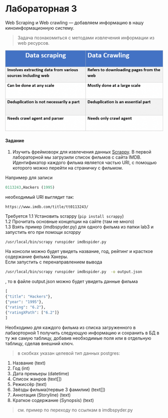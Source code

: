 # Лабораторная 3
Web Scraping и Web crawling — добавляем информацию в нашу киноинформационную систему.
> Задача познакомиться с методами извлечения информации из web ресурсов.

![](scrapping_crawling.png )


#### Задание
1. Изучить фреймоворк для извлечения данных [Scrappy](https://scrapy.org/).
В первой лабораторной мы загрузили список фильмов c сайта IMDB. 
Идентификатор каждого фильма является частью URI, с помощью которого можно перейти на страничку с фильмом.  

Например для записи 
```sql
0113243,Hackers (1995)
```
необходимый URI выглядит так:
```
https://www.imdb.com/title/tt0113243/
```
Требуется
1.1 Установить scrappy (`pip install scrappy`)  
1.2 Прочитать основные концепции на сайте (там не много)  
1.3 Взять пример (imdbspyder.py) для одного фильма из папки lab3 и запустить его при помощи *scrappy*
```bash
/usr/local/bin/scrapy runspider imdbspider.py
```

На консоли можно будет увидеть название, год, рейтинг и красткое содержание фильма Хакеры.  
Если запустить с перенаправлением вывода
```bash
/usr/local/bin/scrapy runspider imdbspider.py  -o output.json
```
, то в файле output.json можно будет увидеть данные фильма
```python
[
{"title": "Hackers"},
{"year": "1995"},
{"rating": "6.2"},
{"ratingXPath": ["6.2"]}
]
```

Необходимо для каждого фильма из списка загруженного в лабаорторной 1 получить следующую информацию и сохранить в БД в ту же самую таблицу, добавив необходимые поля или в отдельную таблицу, сделав внешний ключ.
> в скобках указан  целевой тип данных postgres:

1. Название (text)
2. Год (int)
3. Дата премьеры (datetime) 
4. Список жанров (text[])
5. Режиссёр (text)
7. Звёзды фильма(первые 3 фамилии) (text[])
6. Аннотация (Storyline) (text) 
7. Краткое содержание (Synopsis) (text) 
> см. пример по переходу по ссылкам в imdbspyder.py
